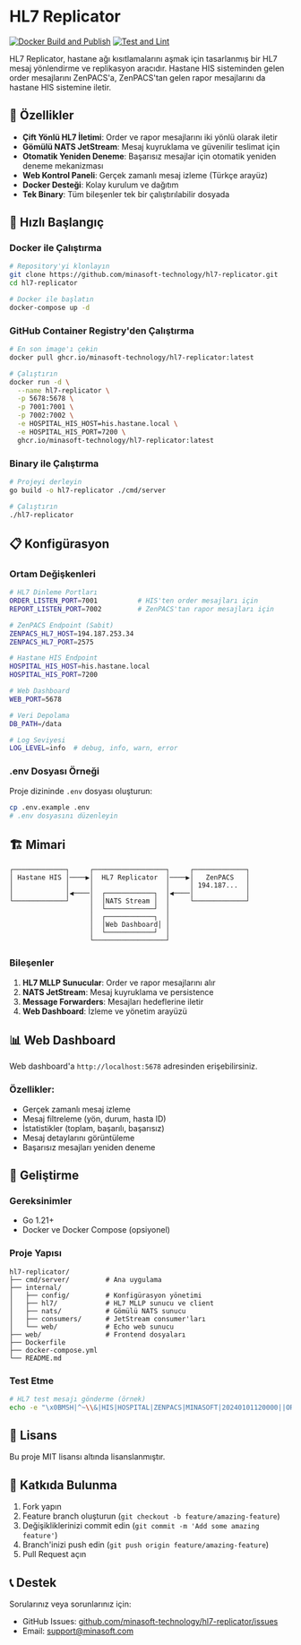 # HL7 Replicator

[![Docker Build and Publish](https://github.com/minasoft-technology/hl7-replicator/actions/workflows/docker-publish.yml/badge.svg)](https://github.com/minasoft-technology/hl7-replicator/actions/workflows/docker-publish.yml)
[![Test and Lint](https://github.com/minasoft-technology/hl7-replicator/actions/workflows/test.yml/badge.svg)](https://github.com/minasoft-technology/hl7-replicator/actions/workflows/test.yml)

HL7 Replicator, hastane ağı kısıtlamalarını aşmak için tasarlanmış bir HL7 mesaj yönlendirme ve replikasyon aracıdır. Hastane HIS sisteminden gelen order mesajlarını ZenPACS'a, ZenPACS'tan gelen rapor mesajlarını da hastane HIS sistemine iletir.

## 🎯 Özellikler

- **Çift Yönlü HL7 İletimi**: Order ve rapor mesajlarını iki yönlü olarak iletir
- **Gömülü NATS JetStream**: Mesaj kuyruklama ve güvenilir teslimat için
- **Otomatik Yeniden Deneme**: Başarısız mesajlar için otomatik yeniden deneme mekanizması
- **Web Kontrol Paneli**: Gerçek zamanlı mesaj izleme (Türkçe arayüz)
- **Docker Desteği**: Kolay kurulum ve dağıtım
- **Tek Binary**: Tüm bileşenler tek bir çalıştırılabilir dosyada

## 🚀 Hızlı Başlangıç

### Docker ile Çalıştırma

```bash
# Repository'yi klonlayın
git clone https://github.com/minasoft-technology/hl7-replicator.git
cd hl7-replicator

# Docker ile başlatın
docker-compose up -d
```

### GitHub Container Registry'den Çalıştırma

```bash
# En son image'ı çekin
docker pull ghcr.io/minasoft-technology/hl7-replicator:latest

# Çalıştırın
docker run -d \
  --name hl7-replicator \
  -p 5678:5678 \
  -p 7001:7001 \
  -p 7002:7002 \
  -e HOSPITAL_HIS_HOST=his.hastane.local \
  -e HOSPITAL_HIS_PORT=7200 \
  ghcr.io/minasoft-technology/hl7-replicator:latest
```

### Binary ile Çalıştırma

```bash
# Projeyi derleyin
go build -o hl7-replicator ./cmd/server

# Çalıştırın
./hl7-replicator
```

## 📋 Konfigürasyon

### Ortam Değişkenleri

```bash
# HL7 Dinleme Portları
ORDER_LISTEN_PORT=7001          # HIS'ten order mesajları için
REPORT_LISTEN_PORT=7002         # ZenPACS'tan rapor mesajları için

# ZenPACS Endpoint (Sabit)
ZENPACS_HL7_HOST=194.187.253.34
ZENPACS_HL7_PORT=2575

# Hastane HIS Endpoint
HOSPITAL_HIS_HOST=his.hastane.local
HOSPITAL_HIS_PORT=7200

# Web Dashboard
WEB_PORT=5678

# Veri Depolama
DB_PATH=/data

# Log Seviyesi
LOG_LEVEL=info  # debug, info, warn, error
```

### .env Dosyası Örneği

Proje dizininde `.env` dosyası oluşturun:

```bash
cp .env.example .env
# .env dosyasını düzenleyin
```

## 🏗️ Mimari

```
┌─────────────┐     ┌──────────────────┐     ┌─────────────┐
│ Hastane HIS │────▶│  HL7 Replicator  │────▶│   ZenPACS   │
│             │     │                  │     │ 194.187...  │
│             │◀────│  ┌────────────┐  │◀────│             │
└─────────────┘     │  │NATS Stream │  │     └─────────────┘
                    │  └────────────┘  │
                    │  ┌────────────┐  │
                    │  │Web Dashboard│ │
                    │  └────────────┘  │
                    └──────────────────┘
```

### Bileşenler

1. **HL7 MLLP Sunucular**: Order ve rapor mesajlarını alır
2. **NATS JetStream**: Mesaj kuyruklama ve persistence
3. **Message Forwarders**: Mesajları hedeflerine iletir
4. **Web Dashboard**: İzleme ve yönetim arayüzü

## 📊 Web Dashboard

Web dashboard'a `http://localhost:5678` adresinden erişebilirsiniz.

### Özellikler:
- Gerçek zamanlı mesaj izleme
- Mesaj filtreleme (yön, durum, hasta ID)
- İstatistikler (toplam, başarılı, başarısız)
- Mesaj detaylarını görüntüleme
- Başarısız mesajları yeniden deneme

## 🔧 Geliştirme

### Gereksinimler

- Go 1.21+
- Docker ve Docker Compose (opsiyonel)

### Proje Yapısı

```
hl7-replicator/
├── cmd/server/         # Ana uygulama
├── internal/
│   ├── config/         # Konfigürasyon yönetimi
│   ├── hl7/            # HL7 MLLP sunucu ve client
│   ├── nats/           # Gömülü NATS sunucu
│   ├── consumers/      # JetStream consumer'ları
│   └── web/            # Echo web sunucu
├── web/                # Frontend dosyaları
├── Dockerfile
├── docker-compose.yml
└── README.md
```

### Test Etme

```bash
# HL7 test mesajı gönderme (örnek)
echo -e "\x0BMSH|^~\\&|HIS|HOSPITAL|ZENPACS|MINASOFT|20240101120000||ORM^O01|123456|P|2.5\x1C\x0D" | nc localhost 7001
```

## 📝 Lisans

Bu proje MIT lisansı altında lisanslanmıştır.

## 🤝 Katkıda Bulunma

1. Fork yapın
2. Feature branch oluşturun (`git checkout -b feature/amazing-feature`)
3. Değişikliklerinizi commit edin (`git commit -m 'Add some amazing feature'`)
4. Branch'inizi push edin (`git push origin feature/amazing-feature`)
5. Pull Request açın

## 📞 Destek

Sorularınız veya sorunlarınız için:
- GitHub Issues: [github.com/minasoft-technology/hl7-replicator/issues](https://github.com/minasoft-technology/hl7-replicator/issues)
- Email: support@minasoft.com